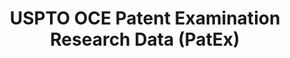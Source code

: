 ---
bigquery: https://console.cloud.google.com/bigquery?p=patents-public-data&d=uspto_oce_pair&page=dataset
citation: 'Graham, S. Marco, A., and Miller, A. (2015). “The USPTO Patent Examination
  Research Dataset: A Window on the Process of Patent Examination.”'
contributors: Graham, S. Marco, A., Miller, A.
cost: None
description: The latest version of PatEx (referred to below as the 2020 release) contains
  detailed information on nearly 11.9 million publicly-viewable provisional and non-provisional
  patent applications to the USPTO and over 4.6 million Patent Cooperation Treaty
  (PCT) applications. It is based on data that OCE downloaded from the Patent Examination
  Data System (PEDS) in April, 2021. The PEDS data are sourced from Public PAIR. The
  first time that OCE used PEDS as the basis of PatEx was for the 2019 release. We
  took the PEDS data and organized it into the familiar PatEx data files, which are
  based on the organization of the Public PAIR portal. The data files include information
  on each application’s characteristics, prosecution history, continuation history,
  claims of foreign priority, patent term adjustment history, publication history,
  and correspondence address information.
documentation: 'For the 2019 and later releases, new technical documentation is available
  https://www.uspto.gov/sites/default/files/documents/PatEx-2019-Technical-Doc.pdf


  A document describing the 2014-2017 data sets is available and can be cited as:
  Graham, Stuart J.H. and Marco, Alan C. and Miller, Richard, The USPTO Patent Examination
  Research Dataset: A Window on the Process of Patent Examination (November 30, 2015).
  Available at SSRN: https://ssrn.com/abstract=2702637.'
last_edit: Mon, 04 Apr 2022 19:06:22 GMT
location: https://www.uspto.gov/ip-policy/economic-research/research-datasets/patent-examination-research-dataset-public-pair
maintained_by: EconomicsData@uspto.gov
related_publications: https://ssrn.com/abstract=29956744, https://ssrn.com/abstract=2702637
schema_fields: '[''inventor_rank'', ''examiner_name_first'', ''application_number'',
  ''file_location'', ''inventor_region_code'', ''child_application_number'', ''correspondence_country_name'',
  ''inventor_name_first'', ''wipo_pub_number'', ''examiner_art_unit'', ''small_entity_indicator'',
  ''disposal_type'', ''continuation_type'', ''child_filing_date'', ''patent_issue_date'',
  ''parent_filing_date'', ''correspondence_region_code'', ''appl_status_date'', ''uspc_subclass'',
  ''correspondence_name_line_2'', ''status_code'', ''application_type'', ''correspondence_street_line_2'',
  ''inventor_name_middle'', ''examiner_id'', ''inventor_country_name'', ''examiner_name_middle'',
  ''correspondence_street_line_1'', ''appl_status_code'', ''aia_first_to_file'', ''recorded_date'',
  ''foreign_parent_id'', ''correspondence_postal_code'', ''patent_number'', ''uspc_class'',
  ''inventor_address_type'', ''wipo_pub_date'', ''event_code'', ''parent_country'',
  ''earliest_pgpub_number'', ''inventor_country_code'', ''parent_application_number'',
  ''inventor_name_last'', ''correspondence_region_name'', ''correspondence_country_code'',
  ''application_number_pair'', ''sequence_number'', ''earliest_pgpub_date'', ''confirm_number'',
  ''atty_docket_number'', ''foreign_parent_date'', ''status_description'', ''parent_country_code'',
  ''filing_date'', ''invention_title'', ''correspondence_city'', ''examiner_name_last'',
  ''correspondence_name_line_1'', ''event_description'', ''invention_subject_matter'',
  ''customer_number'', ''abandon_date'', ''file_location_date'']'
shortname: patex
tags:
- patents
- legal
- history
terms_of_use: 'USPTO’s online databases are not designed or intended to be a source
  for bulk downloads of USPTO data when accessed through the website’s interfaces.
  Individuals, companies, IP addresses, or blocks of IP addresses who, in effect,
  deny or decrease service by generating unusually high numbers of database accesses
  (searches, pages, or hits), whether generated manually or in an automated fashion,
  may be denied access to USPTO servers without notice.


  Bulk data products may be separately obtained from the USPTO, either for free or
  at the cost of dissemination. For details, see information on Electronic Bulk Data
  Products: https://www.uspto.gov/learning-and-resources/electronic-bulk-data-products'
title: USPTO OCE Patent Examination Research Data (PatEx)
uuid: 4342caa7-23af-420c-b2f6-6088f133df6a
---